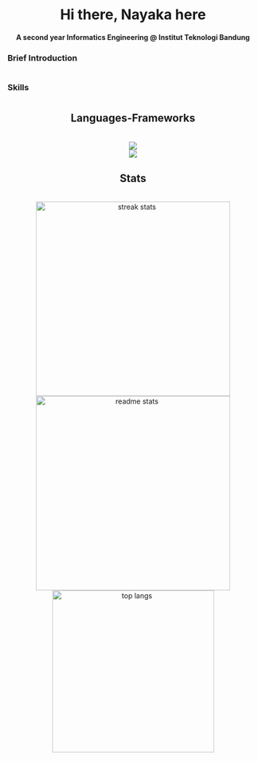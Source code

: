 <h1 align= "center"> Hi there, Nayaka here</h1>


<h4 align="center">A second year Informatics Engineering @ Institut Teknologi Bandung</h4>

<h3 align="left"> Brief Introduction</h3>
<h1 align= "center">

<h3 align="left"> Skills </h3>
<h1 align= "center">

<h2 align="center"> Languages-Frameworks </h2>
<br/>
<div align="center">
  <a href="https://skillicons.dev">
    <img src="https://skillicons.dev/icons?i=github,python,c,cpp" /> <br>
    <img src="https://skillicons.dev/icons?i=html,css,vscode,figma,git" />
  </a>
</div>


<h2 align="center"> Stats </h2>
<br>
<div align="center">
  <img width=390 src="https://streak-stats.demolab.com/?user=Nayekah&count_private=true&theme=react&border_radius=10" alt="streak stats"/>
  <img width=390 src="https://github-readme-stats.vercel.app/api?username=Nayekah&count_private=true&show_icons&theme=react&rank_icon=github&border_radius=10" alt="readme stats" />
  <br/>
  <img width=325 align="center" src="https://github-readme-stats.vercel.app/api/top-langs/?
username=Nayekah&hide=HTML&langs_count=3&layout=compact&theme=react&border_radius=10&size_weight=0.5&count_weight=0.5&exclude_repo=github-readme-stats" alt="top langs" />
</div>
